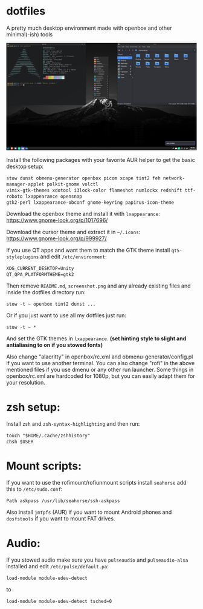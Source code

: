 # dotfiles

A pretty much desktop environment made with openbox and other minimal(-ish) tools

![Screenshot: ](screenshot.png)

Install the following packages with your favorite AUR helper to get the basic desktop setup:
```
stow dunst obmenu-generator openbox picom xcape tint2 feh network-manager-applet polkit-gnome volctl 
vimix-gtk-themes xdotool i3lock-color flameshot numlockx redshift ttf-roboto lxappearance opensnap
gtk2-perl lxappearance-obconf gnome-keyring papirus-icon-theme
```

Download the openbox theme and install it with ```lxappearance```: <br>
https://www.gnome-look.org/p/1017696/

Download the cursor theme and extract it in ```~/.icons```: <br>
https://www.gnome-look.org/p/999927/

If you use QT apps and want them to match the GTK theme install ```qt5-styleplugins``` and edit ```/etc/environment```:
```
XDG_CURRENT_DESKTOP=Unity 
QT_QPA_PLATFORMTHEME=gtk2
```

Then remove ```README.md```, ```screenshot.png``` and any already existing files and inside the dotfiles directory run:
```
stow -t ~ openbox tint2 dunst ...
```
Or if you just want to use all my dotfiles just run:
```
stow -t ~ *
```

And set the GTK themes in ```lxappearance```. **(set hinting style to slight and antialiasing to on if you stowed fonts)**

Also change "alacritty" in openbox/rc.xml and obmenu-generator/config.pl if you want to use another terminal.
You can also change "rofi" in the above mentioned files if you use dmenu or any other run launcher.
Some things in openbox/rc.xml are hardcoded for 1080p, but you can easily adapt them for your resolution.

# zsh setup:
Install ```zsh``` and ```zsh-syntax-highlighting``` and then run:
```
touch "$HOME/.cache/zshhistory"
chsh $USER
```

# Mount scripts:
If you want to use the rofimount/rofiunmount scripts install ```seahorse``` add this to ```/etc/sudo.conf```:
```
Path askpass /usr/lib/seahorse/ssh-askpass
```
Also install ```jmtpfs``` (AUR) if you want to mount Android phones and ```dosfstools``` if you want to mount FAT drives.

# Audio:
If you stowed audio make sure you have ```pulseaudio``` and ```pulseaudio-alsa``` installed and edit ```/etc/pulse/default.pa```:
```
load-module module-udev-detect
```
to
```
load-module module-udev-detect tsched=0
```
